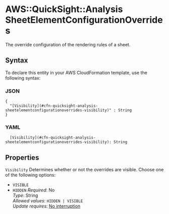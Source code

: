 # AWS::QuickSight::Analysis SheetElementConfigurationOverrides<a name="aws-properties-quicksight-analysis-sheetelementconfigurationoverrides"></a>

The override configuration of the rendering rules of a sheet\.

## Syntax<a name="aws-properties-quicksight-analysis-sheetelementconfigurationoverrides-syntax"></a>

To declare this entity in your AWS CloudFormation template, use the following syntax:

### JSON<a name="aws-properties-quicksight-analysis-sheetelementconfigurationoverrides-syntax.json"></a>

```
{
  "[Visibility](#cfn-quicksight-analysis-sheetelementconfigurationoverrides-visibility)" : String
}
```

### YAML<a name="aws-properties-quicksight-analysis-sheetelementconfigurationoverrides-syntax.yaml"></a>

```
  [Visibility](#cfn-quicksight-analysis-sheetelementconfigurationoverrides-visibility): String
```

## Properties<a name="aws-properties-quicksight-analysis-sheetelementconfigurationoverrides-properties"></a>

`Visibility`  <a name="cfn-quicksight-analysis-sheetelementconfigurationoverrides-visibility"></a>
Determines whether or not the overrides are visible\. Choose one of the following options:  
+  `VISIBLE` 
+  `HIDDEN` 
*Required*: No  
*Type*: String  
*Allowed values*: `HIDDEN | VISIBLE`  
*Update requires*: [No interruption](https://docs.aws.amazon.com/AWSCloudFormation/latest/UserGuide/using-cfn-updating-stacks-update-behaviors.html#update-no-interrupt)